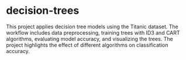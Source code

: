 # decision-trees
This project applies decision tree models using the Titanic dataset. The workflow includes data preprocessing, training trees with ID3 and CART algorithms, evaluating model accuracy, and visualizing the trees. The project highlights the effect of different algorithms on classification accuracy.
